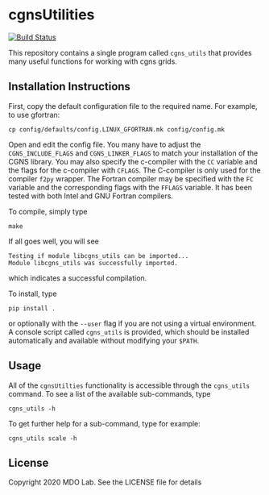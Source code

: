 # cgnsUtilities
[![Build Status](https://travis-ci.com/mdolab/cgnsutilities.svg?branch=master)](https://travis-ci.com/mdolab/cgnsutilities)

This repository contains a single program called `cgns_utils` that
provides many useful functions for working with cgns grids. 

## Installation Instructions

First, copy the default configuration file to the required name. For example, to use gfortran: 
  
    cp config/defaults/config.LINUX_GFORTRAN.mk config/config.mk

Open and edit the config file.
You many have to adjust the `CGNS_INCLUDE_FLAGS` and `CGNS_LINKER_FLAGS` to match your installation of the CGNS library.
You may also specify the c-compiler with the `CC` variable and the flags for the c-compiler with `CFLAGS`.
The C-compiler is only used for the compiler `f2py` wrapper.
The Fortran compiler may be specified with the `FC` variable and the corresponding flags with the `FFLAGS` variable.
It has been tested with both Intel and GNU Fortran compilers. 

To compile, simply type

    make 

If all goes well, you will see

    Testing if module libcgns_utils can be imported...
    Module libcgns_utils was successfully imported.

which indicates a successful compilation. 

To install, type

    pip install .

or optionally with the `--user` flag if you are not using a virtual environment.
A console script called `cgns_utils` is provided, which should be installed automatically and available without modifying your `$PATH`.

## Usage

All of the `cgnsUtilties` functionality is accessible through the `cgns_utils` command.
To see a list of the available sub-commands, type

    cgns_utils -h

To get further help for a sub-command, type for example:

    cgns_utils scale -h

## License

Copyright 2020 MDO Lab. See the LICENSE file for details
